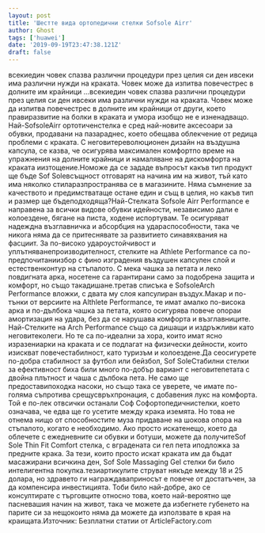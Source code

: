 ```yaml
---
layout: post
title: 'Шестте вида ортопедични стелки Sofsole Airr'
author: Ghost
tags: ['huawei']
date: '2019-09-19T23:47:38.121Z'
draft: false
---
```


всекиедин човек спазва различни процедури през целия си ден ивсеки има различни нужди на краката. Човек може да изпитва повечестрес в долните им крайници ...всекиедин човек спазва различни процедури през целия си ден ивсеки има различни нужди на краката. Човек може да изпитва повечестрес в долните им крайници от други, което правиразвитие на болки в краката и умора изобщо не е изненадващо. Най-SofsoleAirr ортотиченстелка е сред най-новите аксесоари за обувки, продавани на пазараднес, което обещава облекчение от редица проблеми с краката. С неговитереволюционен дизайн на въздушна капсула, се казва, че осигурява максимален комфортпо време на упражнения на долните крайници и намаляване на дискомфорта на краката иизтощение.Номоже да се зададе въпросът какъв тип продукт ще бъде Sof Soleвсъщност отговарят на начина им на живот, тъй като има няколко стиларазпространява се в магазините. Няма съмнение за качеството и предимстватаще остане един и същ в целия, но какъв тип и размер ще бъдеподходяща?Най-Стелката Sofsole Airr Performance е направена за всички видове обувки идейности, независимо дали е колоездене, бягане на писта, ходене испортувам. Те осигуряват надеждна възглавничка и абсорбция на удараспособности, така че никога няма да се притеснявате за развитието синавяхвания на фасциит. За по-високо удароустойчивост и уплътняванепроизводителност, стелките на Athlete Performance са по-предпочитаниизбор с фино изградения въздушен капсулен слой и естественконтур на стъпалото. С мека чашка за петата и леко повдигната арка, носетене са гарантирани само за подобрена защита и комфорт, но също такадишане.третав списъка е SofsoleArch Performance вложки, с двата му слоя капсулиран въздух.Макар и по-тънки от версиите на Althlete Performance, те имат aмалко по-висока арка и по-дълбока чашка за петата, която осигурява повече опораи амортизация на удара, без да се нарушава комфорта и възглавниците. Най-Стелките на Arch Performance също са дишащи и издръжливи като неговитеколеги. Но те са по-идеални за хора, които имат ясно изразениарки на краката и се подлагат на физически дейности, които изискват повечестабилност, като туризъм и колоездене.Да сеосигурете по-добра стабилност за футбол или бейзбол, Sof SoleСтабилни стелки за ефективност биха били много по-добър вариант с неговитепетата с двойна плътност и чаша с дълбока пета. Не само ще предоставипоходка насоки, но също така се уверете, че имате по-голяма съпротива срещусвръхпронация, с добавения лукс на комфорта. Той е по-лек отвсички останали Соф Софортопедичнистелки, което означава, че едва ще го усетите между крака иземята. Но това не отнема нищо от способностите муза придаване на шокова опора на стъпалото, когато е необходимо. Ако просто искатенещо, което да облечете с ежедневните си обувки и ботуши, можете да получитеSof Sole Thin Fit Comfort стелка, с вградената си гел пета иподложка за предните крака. За тези, които просто искат краката им да бъдат масажирани всичкина ден, Sof Sole Massaging Gel стелки би било интелигентна покупка.тезиартикулите струват някъде между 18 и 25 долара, но здравето ги награждаваприносът е повече от достатъчен, за да компенсира инвестицията. Тоби било най-добре, ако се консултирате с търговците относно това, което най-вероятно ще пасневашия начин на живот, така че можете да избегнете губенето на парите си за нещокоито няма да можете да използвате в края на краищата.Източник: Безплатни статии от ArticleFactory.com
